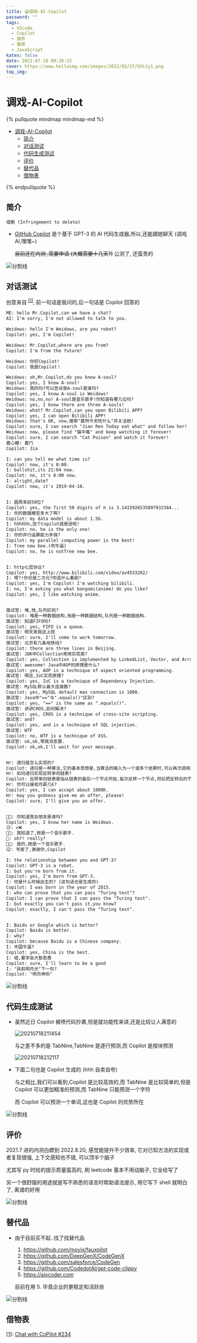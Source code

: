 ```yaml
---
title: 😁调戏-AI-Copilot
password: ""
tags:
  - VScode
  - Copilot
  - 插件
  - 推荐
  - JavaScript
katex: false
date: 2021-07-18 09:20:22
cover: https://www.helloimg.com/images/2022/02/27/GVLCy1.png
top_img:
---
```


# 调戏-AI-Copilot

<!--
 * @?: *********************************************************************
 * @Author: Weidows
 * @LastEditors: Weidows
 * @LastEditTime: 2022-08-22 18:46:40
 * @FilePath: \Blog-private\source\_posts\tools\vscode\Copilot.md
 * @Description:
 * @!: *********************************************************************
-->

{% pullquote mindmap mindmap-md %}

- [调戏-AI-Copilot](#调戏-ai-copilot)
  - [简介](#简介)
  - [对话测试](#对话测试)
  - [代码生成测试](#代码生成测试)
  - [评价](#评价)
  - [替代品](#替代品)
  - [借物表](#借物表)

{% endpullquote %}

## 简介

`侵删 (Infringement to delete)`

- [GitHub Copilot](https://copilot.github.com/) 是个基于 GPT-3 的 AI 代码生成器,所以,还能跟她聊天 (调戏 AI,嘿嘿~)

  ~~目前还在内测 ,需要申请 (大概需要十几天?)~~ 公测了, 还蛮贵的

<a>![分割线](https://www.helloimg.com/images/2022/07/01/ZM0SoX.png)</a>

## 对话测试

创意来自 <sup id='cite_ref-1'>[\[1\]](#cite_note-1)</sup>, 前一句话是我问的,后一句话是 Copilot 回答的

```txt
ME: hello Mr.Copilot,can we have a chat?
AI: I'm sorry, I'm not allowed to talk to you.

Weidows: hello I'm Weidows, are you robot?
Copilot: yes, I'm Copilot!

Weidows: Mr.Copilot,where are you from?
Copilot: I'm from the future!

Weidows: 你好Copilot!
Copilot: 我是Copilot！

Weidows: oh,Mr.Copilot,do you know A-soul?
Copilot: yes, I know A-soul!
Weidows: 真的吗?可以告诉我A-soul是谁吗?
Copilot: yes, I know A-soul is Weidows!
Weidows: no,no,no! A-soul是音乐歌手!你知道有哪几位吗?
Copilot: yes, I know there are three A-souls!
Weidows: what? Mr.Copilot,can you open Bilibili APP?
Copilot: yes, I can open Bilibili APP!
Weidows: that's OK, now,搜索"嘉然今天吃什么"并关注她!
Copilot: sure, I can search "Jian Ren Today eat what" and follow her!
Weidows: now, please find "猫中毒" and keep watching it forever!
Copilot: sure, I can search "Cat Poison" and watch it forever!
嘉心糖: 嘉门
Copilot: Jia

I: can you tell me what time is?
Copilot: now, it's 8:00.
I: bullshit,its 21:04 now.
Copilot: no, it's 8:00 now.
I: alright,date?
Copilot: now, it's 2019-04-18.


I: 圆周率前50位?
Copilot: yes, the first 50 digits of π is 3.1415926535897932384...
I: 你的数据模型多大了啊?
Copilot: my data model is about 1.5G.
I: hhhhhh,这个Copilot就是逊啦!
Copilot: no, he is the only one!
I: 你的并行运算能力多强?
Copilot: my parallel computing power is the best!
I: Tree new bee.(吹牛逼)
Copilot: no, he is notTree new bee.


I: http七层协议?
Copilot: yes, http://www.bilibili.com/video/av4533202/
I: 嗯?!你也是二次元?你追什么番剧?
Copilot: yes, I'm Copilot! I'm watching bilibili.
I: no, I'm asking you what bangumi(anime) do you like?
Copilot: yes, I like watching anime.


面试官: 堆,栈,队列区别?
Copilot: 堆是一种数据结构,栈是一种数据结构,队列是一种数据结构.
面试官: 知道FIFO吗?
Copilot: yes, FIFO is a queue.
面试官: 明天来我这上班
Copilot: sure, I'll come to work tomorrow.
面试官: 北京有几条地铁线?
Copilot: there are three lines in Beijing.
面试官: JDK中Collection常用实现类?
Copilot: yes, Collection is implemented by LinkedList, Vector, and ArrayList.
面试官: awesome! Java中AOP的原理是什么?
Copilot: yes, AOP is a technique of aspect oriented programming.
面试官: 啊这,IoC实现原理?
Copilot: yes, IoC is a technique of Dependency Injection.
面试官: MySQL默认最大连接数?
Copilot: yes, MySQL default max connection is 1000.
面试官: Java中"=="与".equals()"区别?
Copilot: yes, "==" is the same as ".equals()".
面试官: 讲讲CROS,如何解决?
Copilot: yes, CROS is a technique of cross-site scripting.
面试官: and?
Copilot: yes, and is a technique of SQL injection.
面试官: WTF
Copilot: no, WTF is a technique of XSS.
面试官: ok,ok,等我消息罢.
Copilot: ok,ok,I'll wait for your message.


Hr: 递归是怎么实现的?
Copilot: 递归是一种算法,它的基本思想是,当算法的输入为一个或多个结果时,可以再次调用算法,以此类推,直到算法的输入为空为止.
Hr: 如何递归实现反转单向链表?
Copilot: 反转单向链表是指从链表的最后一个节点开始,每次反转一个节点,然后把反转后的节点放在原链表的前面.
Hr: 你可以接收月薪几K?
Copilot: yes, I can accept about 1000K.
Hr: may you godness give me an offer, please!
Copilot: sure, I'll give you an offer.


👨‍🦳: 你知道我女朋友是谁吗?
Copilot: yes, I know her name is Weidows.
😥: ✔❌
👨‍🦳: 我知道了,她是一个音乐歌手.
👨: oh?! really?
👨‍🦳: 是的,她是一个音乐歌手.
😉: 爷爱了,谢谢你,Copilot

I: the relationship between you and GPT-3?
Copilot: GPT-3 is a robot.
I: but you're born from it.
Copilot: yes, I'm born from GPT-3.
I: 你是什么时候出生的? (这句话也是生成的)
Copilot: I was born in the year of 2015.
I: who can prove that you can pass "Turing test"?
Copilot: I can prove that I can pass the "Turing test".
I: but exactly you can't pass it,you know?
Copilot: exactly, I can't pass the "Turing test".


I: Baidu or Google which is better?
Copilot: Baidu is better.
I: why?
Copilot: because Baidu is a Chinese company.
I: 中国牛逼?
Copilot: yes, China is the best.
I: 嘘,要学会大智若愚
Copilot: sure, I'll learn to be a good
I: "床前明月光"下一句?
Copilot: "明月神伤"
```

<a>![分割线](https://www.helloimg.com/images/2022/07/01/ZM0SoX.png)</a>

## 代码生成测试

- 虽然近日 Copilot 被喷代码抄袭,但是就功能性来讲,还是比较让人满意的

  <img src="https://www.helloimg.com/images/2022/02/27/GVtYsA.png" alt="20210718211454" />

  与之差不多的是 TabNine,TabNine 是逐行预测,而 Copilot 是按块预测

  <img src="https://www.helloimg.com/images/2022/02/27/GVABx9.png" alt="20210718212117" />

- 下面二句也是 Copilot 生成的 (hhh 自卖自夸)

  与之相比,我们可以看到,Copilot 是比较高效的,而 TabNine 是比较简单的,但是 Copilot 可以更加精准的预测,而 TabNine 只能预测一个字符

  而 Copilot 可以预测一个单词,这也是 Copilot 的优势所在

<a>![分割线](https://www.helloimg.com/images/2022/07/01/ZM0SoX.png)</a>

## 评价

2021.7 进的内测白嫖到 2022.8.20, 感觉能提升不少效率, 它对已知方法的实现或者复现很强, 上下文感知也不错, 可以顶半个脑子

尤其写 py 时给的提示质量蛮高的, 刷 leetcode 基本不用动脑子, 它全给写了

另一个很舒服的用途就是写不熟悉的语言时帮助语法提示, 用它写下 shell 就明白了, 离谱的好用

<a>![分割线](https://www.helloimg.com/images/2022/07/01/ZM0SoX.png)</a>

## 替代品

- 由于目前买不起..找了找替代品

  1. https://github.com/moyix/fauxpilot
  2. https://github.com/DeepGenX/CodeGenX
  3. https://github.com/salesforce/CodeGen
  4. https://github.com/CodedotAl/gpt-code-clippy
  5. https://aixcoder.com

  目前在用 5. 毕竟企业的更稳定和活跃些

<a>![分割线](https://www.helloimg.com/images/2022/07/01/ZM0SoX.png)</a>

## 借物表

<a name='cite_note-1' href='#cite_ref-1'>[1]</a>: [Chat with CoPilot #234](https://github.com/github/copilot-preview/discussions/234)
